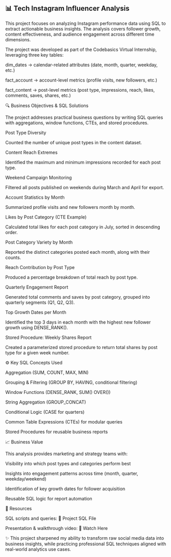 ## 📊 Tech Instagram Influencer Analysis

This project focuses on analyzing Instagram performance data using SQL to extract actionable business insights. The analysis covers follower growth, content effectiveness, and audience engagement across different time dimensions.

The project was developed as part of the Codebasics Virtual Internship, leveraging three key tables:

dim_dates → calendar-related attributes (date, month, quarter, weekday, etc.)

fact_account → account-level metrics (profile visits, new followers, etc.)

fact_content → post-level metrics (post type, impressions, reach, likes, comments, saves, shares, etc.)

🔍 Business Objectives & SQL Solutions

The project addresses practical business questions by writing SQL queries with aggregations, window functions, CTEs, and stored procedures.

Post Type Diversity

Counted the number of unique post types in the content dataset.

Content Reach Extremes

Identified the maximum and minimum impressions recorded for each post type.

Weekend Campaign Monitoring

Filtered all posts published on weekends during March and April for export.

Account Statistics by Month

Summarized profile visits and new followers month by month.

Likes by Post Category (CTE Example)

Calculated total likes for each post category in July, sorted in descending order.

Post Category Variety by Month

Reported the distinct categories posted each month, along with their counts.

Reach Contribution by Post Type

Produced a percentage breakdown of total reach by post type.

Quarterly Engagement Report

Generated total comments and saves by post category, grouped into quarterly segments (Q1, Q2, Q3).

Top Growth Dates per Month

Identified the top 3 days in each month with the highest new follower growth using DENSE_RANK().

Stored Procedure: Weekly Shares Report

Created a parameterized stored procedure to return total shares by post type for a given week number.

⚙️ Key SQL Concepts Used

Aggregation (SUM, COUNT, MAX, MIN)

Grouping & Filtering (GROUP BY, HAVING, conditional filtering)

Window Functions (DENSE_RANK, SUM() OVER())

String Aggregation (GROUP_CONCAT)

Conditional Logic (CASE for quarters)

Common Table Expressions (CTEs) for modular queries

Stored Procedures for reusable business reports

📈 Business Value

This analysis provides marketing and strategy teams with:

Visibility into which post types and categories perform best

Insights into engagement patterns across time (month, quarter, weekday/weekend)

Identification of key growth dates for follower acquisition

Reusable SQL logic for report automation

🔗 Resources

SQL scripts and queries: 📂 Project SQL File

Presentation & walkthrough video: 🎥 Watch Here

✨ This project sharpened my ability to transform raw social media data into business insights, while practicing professional SQL techniques aligned with real-world analytics use cases.
